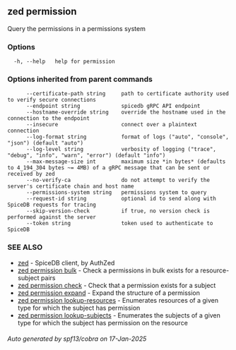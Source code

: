 ## zed permission

Query the permissions in a permissions system

### Options

```
  -h, --help   help for permission
```

### Options inherited from parent commands

```
      --certificate-path string     path to certificate authority used to verify secure connections
      --endpoint string             spicedb gRPC API endpoint
      --hostname-override string    override the hostname used in the connection to the endpoint
      --insecure                    connect over a plaintext connection
      --log-format string           format of logs ("auto", "console", "json") (default "auto")
      --log-level string            verbosity of logging ("trace", "debug", "info", "warn", "error") (default "info")
      --max-message-size int        maximum size *in bytes* (defaults to 4_194_304 bytes ~= 4MB) of a gRPC message that can be sent or received by zed
      --no-verify-ca                do not attempt to verify the server's certificate chain and host name
      --permissions-system string   permissions system to query
      --request-id string           optional id to send along with SpiceDB requests for tracing
      --skip-version-check          if true, no version check is performed against the server
      --token string                token used to authenticate to SpiceDB
```

### SEE ALSO

* [zed](zed.md)	 - SpiceDB client, by AuthZed
* [zed permission bulk](zed_permission_bulk.md)	 - Check a permissions in bulk exists for a resource-subject pairs
* [zed permission check](zed_permission_check.md)	 - Check that a permission exists for a subject
* [zed permission expand](zed_permission_expand.md)	 - Expand the structure of a permission
* [zed permission lookup-resources](zed_permission_lookup-resources.md)	 - Enumerates resources of a given type for which the subject has permission
* [zed permission lookup-subjects](zed_permission_lookup-subjects.md)	 - Enumerates the subjects of a given type for which the subject has permission on the resource

###### Auto generated by spf13/cobra on 17-Jan-2025
